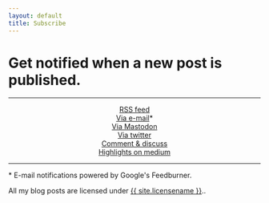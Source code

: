 ```yaml
---
layout: default
title: Subscribe
---
```


# Get notified when a new post is published.

---

<div style="text-align:center">    
  <a href="{{ site.url }}{{ site.path }}/feed.xml">RSS feed</a>
</div>


<div style="text-align:center">    
  <a href="{{ site.other.emaillist }}">Via e-mail</a>*
</div>


<div style="text-align:center">    
  <a href="{{ site.other.activitypubfeed }}">Via Mastodon</a>
</div>

<div style="text-align:center">    
  <a href="{{ site.other.twitterfeed }}">Via twitter</a>
</div>


<div style="text-align:center">    
  <a href="{{ site.other.comments }}">Comment & discuss</a>
</div>

<div style="text-align:center">    
  <a href="{{ site.other.mediumfeed }}">Highlights on medium</a>
</div>


---

\* E-mail notifications powered by Google's Feedburner.

[feedb]: https://feeds.feedburner.com/alex-esc




All my blog posts are licensed under <a href="{{ site.other.licenselink }}">{{ site.licensename }}</a>..


[l]: https://creativecommons.org/licenses/by-sa/4.0/
